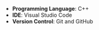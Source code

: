 - **Programming Language**: C++
- **IDE**: Visual Studio Code
- **Version Control**: Git and GitHub
